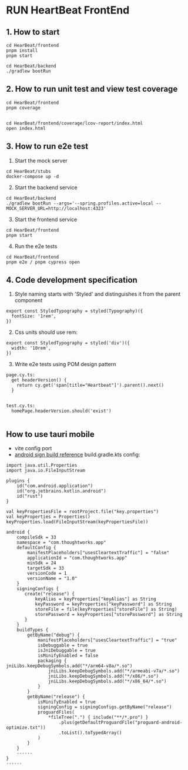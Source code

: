 # RUN HeartBeat FrontEnd

## 1. How to start

```
cd HearBeat/frontend
pnpm install
pnpm start

cd HearBeat/backend
./gradlew bootRun

```

## 2. How to run unit test and view test coverage

```
cd HearBeat/frontend
pnpm coverage


cd HearBeat/frontend/coverage/lcov-report/index.html
open index.html
```

## 3. How to run e2e test

1. Start the mock server

```
cd HearBeat/stubs
docker-compose up -d
```

2. Start the backend service

```
cd HearBeat/backend
./gradlew bootRun --args='--spring.profiles.active=local --MOCK_SERVER_URL=http://localhost:4323'
```

3. Start the frontend service

```
cd HearBeat/frontend
pnpm start
```

4. Run the e2e tests

```
cd HearBeat/frontend
pnpm e2e / pnpm cypress open
```

## 4. Code development specification

1. Style naming starts with 'Styled' and distinguishes it from the parent component

```
export const StyledTypography = styled(Typography)({
  fontSize: '1rem',
})
```

2. Css units should use rem:

```
export const StyledTypography = styled('div')({
  width: '10rem',
})
```

3. Write e2e tests using POM design pattern

```
page.cy.ts:
  get headerVersion() {
    return cy.get('span[title="Heartbeat"]').parent().next()
  }


test.cy.ts:
  homePage.headerVersion.should('exist')


```

## How to use tauri mobile

- vite config port
- [android sign build reference](https://next--tauri.netlify.app/next/guides/distribution/sign-android)
build.gradle.kts config:
```
import java.util.Properties
import java.io.FileInputStream

plugins {
    id("com.android.application")
    id("org.jetbrains.kotlin.android")
    id("rust")
}

val keyPropertiesFile = rootProject.file("key.properties")
val keyProperties = Properties()
keyProperties.load(FileInputStream(keyPropertiesFile))

android {
    compileSdk = 33
    namespace = "com.thoughtworks.app"
    defaultConfig {
        manifestPlaceholders["usesCleartextTraffic"] = "false"
        applicationId = "com.thoughtworks.app"
        minSdk = 24
        targetSdk = 33
        versionCode = 1
        versionName = "1.0"
    }
    signingConfigs {
       create("release") {
           keyAlias = keyProperties["keyAlias"] as String
           keyPassword = keyProperties["keyPassword"] as String
           storeFile = file(keyProperties["storeFile"] as String)
           storePassword = keyProperties["storePassword"] as String
       }
    }
    buildTypes {
        getByName("debug") {
            manifestPlaceholders["usesCleartextTraffic"] = "true"
            isDebuggable = true
            isJniDebuggable = true
            isMinifyEnabled = false
            packaging {                jniLibs.keepDebugSymbols.add("*/arm64-v8a/*.so")
                jniLibs.keepDebugSymbols.add("*/armeabi-v7a/*.so")
                jniLibs.keepDebugSymbols.add("*/x86/*.so")
                jniLibs.keepDebugSymbols.add("*/x86_64/*.so")
            }
        }
        getByName("release") {
            isMinifyEnabled = true
            signingConfig = signingConfigs.getByName("release")
            proguardFiles(
                *fileTree(".") { include("**/*.pro") }
                    .plus(getDefaultProguardFile("proguard-android-optimize.txt"))
                    .toList().toTypedArray()
            )
        }
    }
    ······
}
······

```
